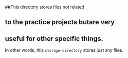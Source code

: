 ##This directory stores files not related
## to the practice projects butare very
## useful for other specific things.

In other words, this `storage-directory` stores just any files.

